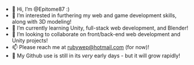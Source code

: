 - 👋 Hi, I’m @Epitome87 :)
- 👀 I’m interested in furthering my web and game development skills, along with 3D modeling!
- 🌱 I’m currently learning Unity, full-stack web development, and Blender!
- 💞️ I’m looking to collaborate on front/back-end web development and Unity projects!
- 📫 Please reach me at rubywep@hotmail.com (for now)!
- 🔧 My Github use is still in its *very* early days - but it will grow rapidly!

<!---
Epitome87/Epitome87 is a ✨ special ✨ repository because its `README.md` (this file) appears on your GitHub profile.
You can click the Preview link to take a look at your changes.
--->
